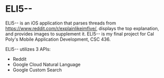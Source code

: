 # ELI5--
ELI5-- is an iOS application that parses threads from https://www.reddit.com/r/explainlikeimfive/, displays the top explanation, and provides images to supplement it. ELI5-- is my final project for Cal Poly's Mobile Application Development, CSC 436.

ELI5-- utilizes 3 APIs:
* Reddit
* Google Cloud Natural Language
* Google Custom Search
